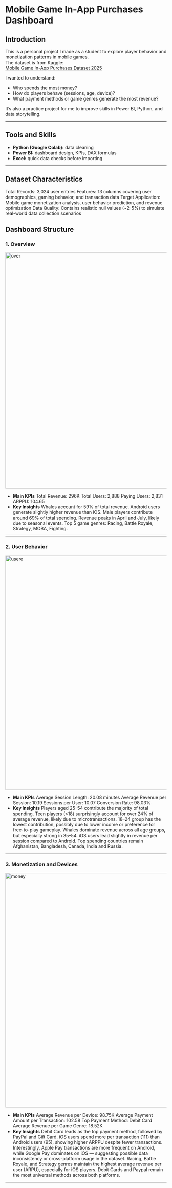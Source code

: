 # Mobile Game In-App Purchases Dashboard

## Introduction
This is a personal project I made as a student to explore player behavior and monetization patterns in mobile games.  
The dataset is from Kaggle:  
[Mobile Game In-App Purchases Dataset 2025](https://www.kaggle.com/datasets/pratyushpuri/mobile-game-in-app-purchases-dataset-2025)

I wanted to understand:
- Who spends the most money?
- How do players behave (sessions, age, device)?
- What payment methods or game genres generate the most revenue?

It’s also a practice project for me to improve skills in Power BI, Python, and data storytelling.

---

## Tools and Skills
- **Python (Google Colab):** data cleaning
- **Power BI:** dashboard design, KPIs, DAX formulas  
- **Excel:** quick data checks before importing  

---
## Dataset Characteristics
Total Records: 3,024 user entries
Features: 13 columns covering user demographics, gaming behavior, and transaction data
Target Application: Mobile game monetization analysis, user behavior prediction, and revenue optimization
Data Quality: Contains realistic null values (~2-5%) to simulate real-world data collection scenarios
## Dashboard Structure

### 1. Overview
<img width="1312" height="737" alt="over" src="https://github.com/user-attachments/assets/b4d59c61-37dd-418c-be6c-f82144c76609" />

- **Main KPIs**
Total Revenue: 296K
Total Users: 2,888
Paying Users: 2,831
ARPPU: 104.65
- **Key Insights**
Whales account for 59% of total revenue.
Android users generate slightly higher revenue than iOS.
Male players contribute around 69% of total spending.
Revenue peaks in April and July, likely due to seasonal events.
Top 5 game genres: Racing, Battle Royale, Strategy, MOBA, Fighting.

---

### 2. User Behavior
<img width="1308" height="732" alt="usere" src="https://github.com/user-attachments/assets/0997cb7f-8b3f-4dc8-a910-7212bc287941" />

- **Main KPIs**
Average Session Length: 20.08 minutes
Average Revenue per Session: 10.19
Sessions per User: 10.07
Conversion Rate: 98.03%
- **Key Insights**
Players aged 25–54 contribute the majority of total spending.
Teen players (<18) surprisingly account for over 24% of average revenue, likely due to microtransactions.
18–24 group has the lowest contribution, possibly due to lower income or preference for free-to-play gameplay.
Whales dominate revenue across all age groups, but especially strong in 35–54.
iOS users lead slightly in revenue per session compared to Android.
Top spending countries remain Afghanistan, Bangladesh, Canada, India and Russia.

---

### 3. Monetization and Devices
<img width="1310" height="733" alt="money" src="https://github.com/user-attachments/assets/eebb5803-5458-4326-9f78-f8192d26e190" />

- **Main KPIs**
Average Revenue per Device: 98.75K
Average Payment Amount per Transaction: 102.58
Top Payment Method: Debit Card
Average Revenue per Game Genre: 18.52K
- **Key Insights**
Debit Card leads as the top payment method, followed by PayPal and Gift Card.
iOS users spend more per transaction (111) than Android users (95), showing higher ARPPU despite fewer transactions.
Interestingly, Apple Pay transactions are more frequent on Android, while Google Pay dominates on iOS — suggesting possible data inconsistency or cross-platform usage in the dataset.
Racing, Battle Royale, and Strategy genres maintain the highest average revenue per user (ARPU), especially for iOS players.
Debit Cards and Paypal remain the most universal methods across both platforms.

---


